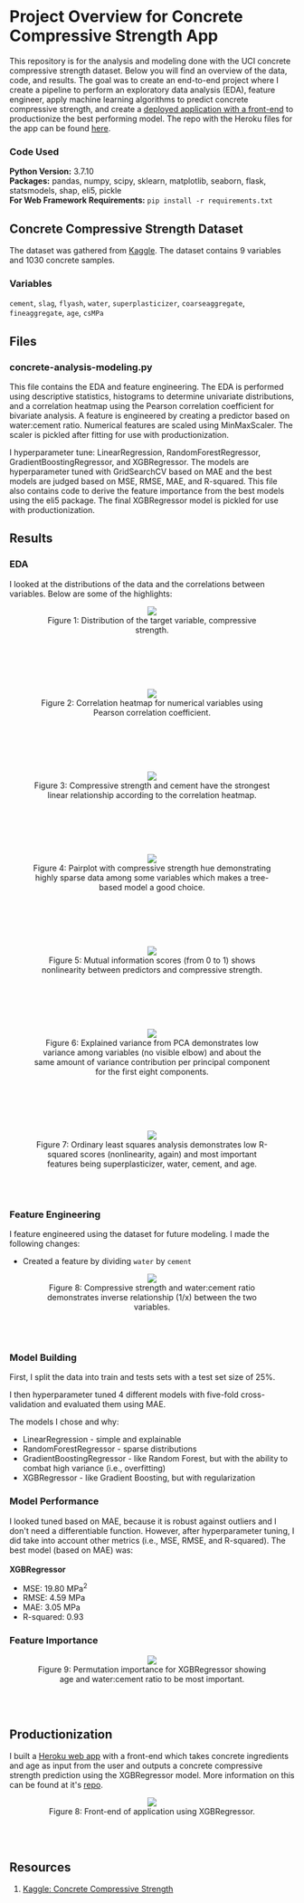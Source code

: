 # Project Overview for Concrete Compressive Strength App

This repository is for the analysis and modeling done with the UCI concrete compressive strength dataset. Below you will find an overview of the data, code, and results. The goal was to create an end-to-end project where I create a pipeline to perform an exploratory data analysis (EDA), feature engineer, apply machine learning algorithms to predict concrete compressive strength, and create a [deployed application with a front-end](https://predict-compressive-strength.herokuapp.com/) to productionize the best performing model. The repo with the Heroku files for the app can be found [here](https://github.com/michaelbryantds/concrete-strength-pred-app).

### Code Used 

**Python Version:** 3.7.10 <br />
**Packages:** pandas, numpy, scipy, sklearn, matplotlib, seaborn, flask, statsmodels, shap, eli5, pickle<br />
**For Web Framework Requirements:**  ```pip install -r requirements.txt```  

## Concrete Compressive Strength Dataset

The dataset was gathered from [Kaggle](https://www.kaggle.com/maajdl/yeh-concret-data). The dataset contains 9 variables and 1030 concrete samples.

### Variables

`cement`, `slag`, `flyash`, `water`, `superplasticizer`, `coarseaggregate`, `fineaggregate`, `age`, `csMPa`

## Files

### concrete-analysis-modeling.py

This file contains the EDA and feature engineering. The EDA is performed using descriptive statistics, histograms to determine univariate distributions, and a correlation heatmap using the Pearson correlation coefficient for bivariate analysis. A feature is engineered by creating a predictor based on water:cement ratio. Numerical features are scaled using MinMaxScaler. The scaler is pickled after fitting for use with productionization.

I hyperparameter tune: LinearRegression, RandomForestRegressor, GradientBoostingRegressor, and XGBRegressor. The models are hyperparameter tuned with GridSearchCV based on MAE and the best models are judged based on MSE, RMSE, MAE, and R-squared. This file also contains code to derive the feature importance from the best models using the eli5 package. The final XGBRegressor model is pickled for use with productionization.

## Results

### EDA

I looked at the distributions of the data and the correlations between variables. Below are some of the highlights:


<div align="center">
  
<figure>
<img src="images/csmpa.jpg"><br/>
  <figcaption>Figure 1: Distribution of the target variable, compressive strength.</figcaption>
</figure>
<br/><br/>
  
</div>

<br/>
<br/>

<div align="center">
  
<figure>
<img src="images/corrmap.jpg"><br/>
  <figcaption>Figure 2: Correlation heatmap for numerical variables using Pearson correlation coefficient.</figcaption>
</figure>
<br/><br/>
  
</div>

<br/>
<br/>

<div align="center">
  
<figure>
<img src="images/csmpa-cement.jpg"><br/>
  <figcaption>Figure 3: Compressive strength and cement have the strongest linear relationship according to the correlation heatmap.</figcaption>
</figure>
<br/><br/>
  
</div>

<br/>
<br/>

<div align="center">
  
<figure>
<img src="images/pairplot.jpg"><br/>
  <figcaption>Figure 4: Pairplot with compressive strength hue demonstrating highly sparse data among some variables which makes a tree-based model a good choice.</figcaption>
</figure>
<br/><br/>
  
</div>

<br/>
<br/>

<div align="center">
  
<figure>
<img src="images/mi.jpg"><br/>
  <figcaption>Figure 5: Mutual information scores (from 0 to 1) shows nonlinearity between predictors and compressive strength.</figcaption>
</figure>
<br/><br/>
  
</div>

<br/>
<br/>

<div align="center">
  
<figure>
<img src="images/pca2.jpg"><br/>
  <figcaption>Figure 6: Explained variance from PCA demonstrates low variance among variables (no visible elbow) and about the same amount of variance contribution per principal component for the first eight components.</figcaption>
</figure>
<br/><br/>
  
</div>

<br/>
<br/>

<div align="center">

<figure>
<img src="images/ols-fixed.JPG"><br/>
  <figcaption>Figure 7: Ordinary least squares analysis demonstrates low R-squared scores (nonlinearity, again) and most important features being superplasticizer, water, cement, and age.</figcaption>
</figure>
<br/><br/>
  
</div>

  

### Feature Engineering

I feature engineered using the dataset for future modeling. I made the following changes:
* Created a feature by dividing `water` by `cement`

<div align="center">

<figure>
<img src="images/wcratio.jpg"><br/>
  <figcaption>Figure 8: Compressive strength and water:cement ratio demonstrates inverse relationship (1/x) between the two variables.</figcaption>
</figure>
<br/><br/>
  
</div>

### Model Building

First, I split the data into train and tests sets with a test set size of 25%.

I then hyperparameter tuned 4 different models with five-fold cross-validation and evaluated them using MAE.

The models I chose and why:
* LinearRegression - simple and explainable
* RandomForestRegressor - sparse distributions
* GradientBoostingRegressor - like Random Forest, but with the ability to combat high variance (i.e., overfitting)
* XGBRegressor - like Gradient Boosting, but with regularization


### Model Performance

I looked tuned based on MAE, because it is robust against outliers and I don't need a differentiable function. However, after hyperparameter tuning, I did take into account other metrics (i.e., MSE, RMSE, and R-squared). The best model (based on MAE) was:
<br/><br/>
**XGBRegressor**
* MSE: 19.80 MPa<sup>2</sup>
* RMSE: 4.59 MPa
* MAE: 3.05 MPa
* R-squared: 0.93

### Feature Importance


<div align="center">
  
<figure>
<img src="images/permimp.jpg"><br/>
  <figcaption>Figure 9: Permutation importance for XGBRegressor showing age and water:cement ratio to be most important.</figcaption>
</figure>
<br/><br/>
  
</div>

## Productionization

I built a [Heroku web app](https://predict-compressive-strength.herokuapp.com/) with a front-end which takes concrete ingredients and age as input from the user and outputs a concrete compressive strength prediction using the XGBRegressor model. More information on this can be found at it's [repo](https://github.com/michaelbryantds/concrete-strength-pred-app).

<div align="center">
  
<figure>
<img src="images/concrete-frontend-fixed.gif"><br/>
  <figcaption>Figure 8: Front-end of application using XGBRegressor.</figcaption>
</figure>
<br/><br/>
  
</div>

## Resources

1. [Kaggle: Concrete Compressive Strength](https://www.kaggle.com/maajdl/yeh-concret-data)
